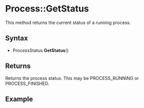 # Process::GetStatus

This method returns the current status of a running process.

## Syntax 

- ProcessStatus **GetStatus**()

## Returns

Returns the process status. This may be PROCESS_RUNNING or PROCESS_FINISHED.

## Example
